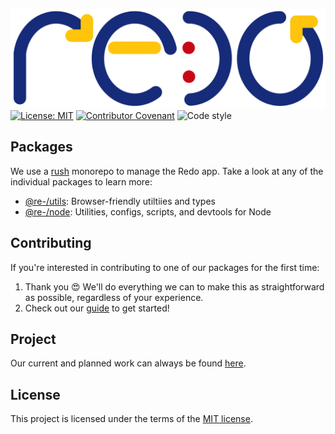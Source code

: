 ![logo.svg](/pkgs/docs/static/img/logo.svg)
[![License: MIT](https://img.shields.io/badge/License-MIT-yellow.svg)](https://opensource.org/licenses/MIT)
[![Contributor Covenant](https://img.shields.io/badge/Contributor%20Covenant-v2.0%20adopted-ff69b4.svg)](code-of-conduct.md)
![Code style](https://img.shields.io/badge/code_style-prettier-ff69b4.svg)

## Packages

We use a [rush](https://rushjs.io) monorepo to manage the Redo app. Take a look at any of the individual packages to learn more:

-   [@re-/utils](pkgs/utils): Browser-friendly utiltiies and types
-   [@re-/node](pkgs/node): Utilities, configs, scripts, and devtools for Node

## Contributing

If you're interested in contributing to one of our packages for the first time:

1. Thank you 😍 We'll do everything we can to make this as straightforward as possible, regardless of your experience.
2. Check out our [guide](/CONTRIBUTING.md) to get started!

## Project

Our current and planned work can always be found [here](https://github.com/re-do/dev/projects/1).

## License

This project is licensed under the terms of the
[MIT license](/LICENSE).
